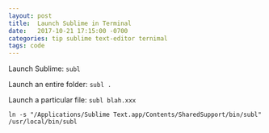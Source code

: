```yaml
---
layout: post
title:  Launch Sublime in Terminal
date:   2017-10-21 17:15:00 -0700
categories: tip sublime text-editor ternimal
tags: code
---
```


Launch Sublime: `subl`

Launch an entire folder: `subl .`

Launch a particular file: `subl blah.xxx`

```
ln -s "/Applications/Sublime Text.app/Contents/SharedSupport/bin/subl" /usr/local/bin/subl
```
